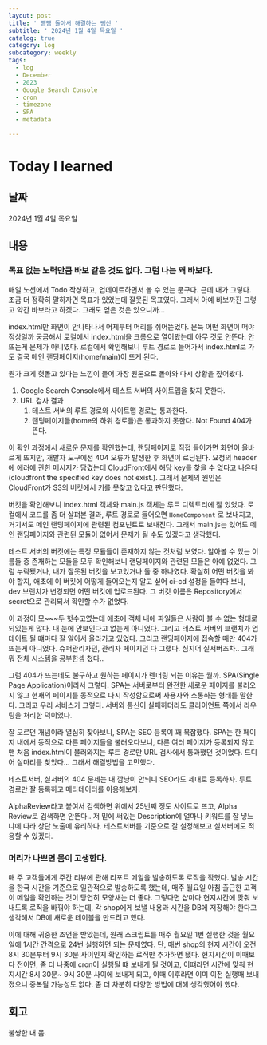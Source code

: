 ```yaml
---
layout: post
title: ' 뻉뻉 돌아서 해결하는 뺑신 '
subtitle: ' 2024년 1월 4일 목요일 '
catalog: true
category: log
subcategory: weekly
tags:
  - log
  - December
  - 2023
  - Google Search Console
  - cron
  - timezone
  - SPA
  - metadata

---
```


# Today I learned

## 날짜

2024년 1월 4일 목요일

## 내용

### 목표 없는 노력만큼 바보 같은 것도 없다. 그럼 나는 꽤 바보다.

 매일 노션에서 Todo 작성하고, 업데이트하면서 볼 수 있는 문구다. 근데 내가 그렇다. 조금 더 정확히 말하자면 목표가 있었는데 잘못된 목표였다. 그래서 아예 바보까진 그렇고 약간 바보라고 하겠다. 그래도 얻은 것은 있으니까…  

 index.html만 화면이 안나타나서 어제부터 머리를 쥐어뜯었다. 문득 어떤 화면이 떠야 정상일까 궁금해서 로컬에서 index.html을 크롬으로 열어봤는데 아무 것도 안뜬다. 안 뜨는게 문제가 아니였다. 로컬에서 확인해보니 루트 경로로 들어가서 index.html로 가도 결국 메인 랜딩페이지(home/main)이 뜨게 된다.

뭔가 크게 헛돌고 있다는 느낌이 들어 가장 원론으로 돌아와 다시 상황을 짚어봤다.

1. Google Search Console에서 테스트 서버의 사이트맵을 찾지 못한다.
2. URL 검사 결과
    1. 테스트 서버의 루트 경로와 사이트맵 경로는 통과한다.
    2. 랜딩페이지들(home의 하위 경로들)은 통과하지 못한다. Not Found 404가 뜬다.

 이 확인 과정에서 새로운 문제를 확인했는데, 랜딩페이지로 직접 들어가면 화면이 올바르게 뜨지만, 개발자 도구에선 404 오류가 발생한 후 화면이 로딩된다. 요청의 header에 에러에 관한 메시지가 담겼는데 CloudFront에서 해당 key를 찾을 수 없다고 나온다(cloudfront the specified key does not exist.). 그래서 문제의 원인은 CloudFront가 S3의 버킷에서 키를 못찾고 있다고 판단했다. 

 버킷을 확인해보니 index.html 객체와 main.js 객체는 루트 디렉토리에 잘 있었다. 로컬에서 코드를 좀 더 살펴본 결과, 루트 경로로 들어오면 `HomeComponent` 로 보내지고, 거기서도 메인 랜딩페이지에 관련된 컴포넌트로 보내진다. 그래서 main.js는 있어도 메인 랜딩페이지와 관련된 모듈이 없어서 문제가 될 수도 있겠다고 생각했다.

 테스트 서버의 버킷에는 특정 모듈들이 존재하지 않는 것처럼 보였다. 알아볼 수 있는 이름들 중 존재하는 모듈을 모두 확인해보니 랜딩페이지와 관련된 모듈은 아예 없었다. 그럼 누락됐거나, 내가 잘못된 버킷을 보고있거나 둘 중 하나였다. 확실히 어떤 버킷을 봐야 할지, 애초에 이 버킷에 어떻게 들어오는지 알고 싶어 ci-cd 설정을 들여다 보니, dev 브랜치가 변경되면 어떤 버킷에 업로드된다. 그 버킷 이름은 Repository에서 secret으로 관리되서 확인할 수가 없었다.

  이 과정이 모~~~두 헛수고였는데 애초에 객체 내에 파일들은 사람이 볼 수 없는 형태로 되있는게 많다. 내 눈에 안보인다고 없는게 아니였다. 그리고 테스트 서버의 브랜치가 업데이트 될 떄마다 잘 알아서 올라가고 있었다. 그리고 랜딩페이지에 접속할 때만 404가 뜨는게 아니였다. 슈퍼관리자던, 관리자 페이지던 다 그랬다. 심지어 실서버조차.. 그래 뭐 전체 시스템을 공부한셈 쳤다..

 그럼 404가 뜨는데도 불구하고 원하는 페이지가 렌더링 되는 이유는 뭘까. SPA(Single Page Application)이라서 그렇다. SPA는 서버로부터 완전한 새로운 페이지를 불러오지 않고 현재의 페이지를 동적으로 다시 작성함으로써 사용자와 소통하는 형태를 말한다. 그리고 우리 서비스가 그렇다. 서버와 통신이 실패하더라도 클라이언트 쪽에서 라우팅을 처리한 덕이었다. 

 잘 모르던 개념이라 열심히 찾아보니, SPA는 SEO 등록이 꽤 복잡했다. SPA는 한 페이지 내에서 동적으로 다른 페이지들을 불러오다보니, 다른 여러 페이지가 등록되지 않고 맨 처음 index.html이 불러와지는 루트 경로만 URL 검사에서 통과했던 것이었다. 드디어 실마리를 찾았다… 그래서 해결방법을 고민했다.

 테스트서버, 실서버의 404 문제는 내 깜냥이 안되니 SEO라도 제대로 등록하자. 루트 경로만 잘 등록하고 메타데이터를 이용해보자. 

AlphaReview라고 붙여서 검색하면 위에서 25번째 정도 사이트로 뜨고, Alpha Review로 검색하면 안뜬다.. 저 밑에 써있는 Description에 얼마나 키워드를 잘 넣느냐에 따라 상단 노출에 유리하다. 테스트서버를 기준으로 잘 설정해보고 실서버에도 적용할 수 있겠다.

### 머리가 나쁘면 몸이 고생한다.
매 주 고객들에게 주간 리뷰에 관해 리포트 메일을 발송하도록 로직을 작했다. 발송 시간을 한국 시간을 기준으로 일관적으로 발송하도록 했는데, 매주 월요일 아침 출근한 고객이 메일을 확인하는 것이 당연히 모양새는 더 좋다. 그렇다면 샵마다 현지시간에 맞춰 보내도록 로직을 바꿔야 하는데, 각 shop에게 보낼 내용과 시간을 DB에 저장해야 한다고 생각해서 DB에 새로운 테이블을 만드려고 했다.

 이에 대해 귀중한 조언을 받았는데, 원래 스크립트를 매주 월요일 1번 실행한 것을 월요일에 1시간 간격으로 24번 실행하면 되는 문제였다. 단, 매번 shop의 현지 시간이 오전 8시 30분부터 9시 30분 사이인지 확인하는 로직만 추가하면 됐다. 현지시간이 이때보다 전이면, 좀 더 나중에 cron이 실행될 떄 보내게 될 것이고, 이떄라면 시간에 맞춰 현지시간 8시 30분~ 9시 30분 사이에 보내게 되고, 이때 이후라면 이미 이전 실행때 보내졌으니 중복될 가능성도 없다. 좀 더 차분히 다양한 방법에 대해 생각했어야 했다.
 

## 회고

불쌍한 내 몸.
